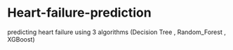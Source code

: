 # Heart-failure-prediction
predicting heart failure using 3 algorithms (Decision Tree , Random_Forest , XGBoost) 
